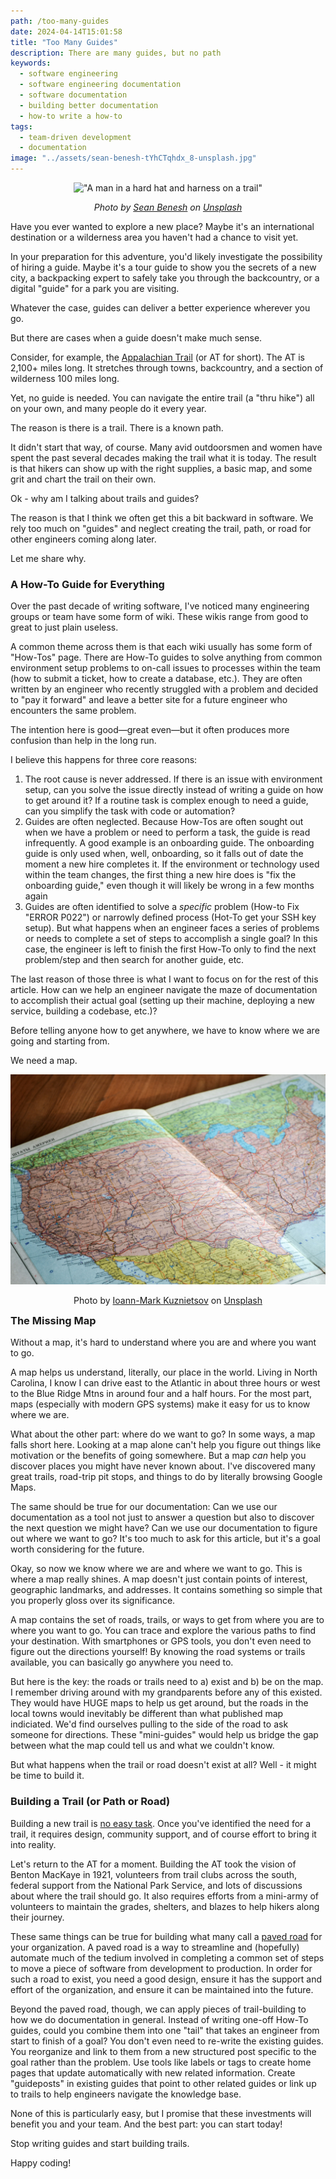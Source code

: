```yaml
---
path: /too-many-guides
date: 2024-04-14T15:01:58
title: "Too Many Guides"
description: There are many guides, but no path
keywords:
  - software engineering
  - software engineering documentation
  - software documentation
  - building better documentation
  - how-to write a how-to
tags:
  - team-driven development
  - documentation
image: "../assets/sean-benesh-tYhCTqhdx_8-unsplash.jpg" 
---
```


<center>

!["A man in a hard hat and harness on a trail"](../assets/sean-benesh-tYhCTqhdx_8-unsplash.jpg)

<span class="credit">

<i> 
    
Photo by <a href="https://unsplash.com/@seanbenesh?utm_content=creditCopyText&utm_medium=referral&utm_source=unsplash">Sean Benesh</a> on <a href="https://unsplash.com/photos/a-person-wearing-a-helmet-and-harness-tYhCTqhdx_8?utm_content=creditCopyText&utm_medium=referral&utm_source=unsplash">Unsplash</a>

</i>

</span>

</center>

Have you ever wanted to explore a new place? Maybe it's an international destination or a wilderness area you haven't had a chance to visit yet. 

In your preparation for this adventure, you'd likely investigate the possibility of hiring a guide. Maybe it's a tour guide to show you the secrets of a new city, a backpacking expert to safely take you through the backcountry, or a digital "guide" for a park you are visiting.

Whatever the case, guides can deliver a better experience wherever you go.

But there are cases when a guide doesn't make much sense.

Consider, for example, the [Appalachian Trail](https://www.nps.gov/appa/index.htm) (or AT for short). The AT is 2,100+ miles long. It stretches through towns, backcountry, and a section of wilderness 100 miles long.

Yet, no guide is needed. You can navigate the entire trail (a "thru hike") all on your own, and many people do it every year. 

The reason is there is a trail. There is a known path. 

It didn't start that way, of course. Many avid outdoorsmen and women have spent the past several decades making the trail what it is today. The result is that hikers can show up with the right supplies, a basic map, and some grit and chart the trail on their own.

Ok - why am I talking about trails and guides? 

The reason is that I think we often get this a bit backward in software. We rely too much on "guides" and neglect creating the trail, path, or road for other engineers coming along later.

Let me share why.

### A How-To Guide for Everything

Over the past decade of writing software, I've noticed many engineering groups or team have some form of wiki. These wikis range from good to great to just plain useless. 

A common theme across them is that each wiki usually has some form of "How-Tos" page. There are How-To guides to solve anything from common environment setup problems to on-call issues to processes within the team (how to submit a ticket, how to create a database, etc.). They are often written by an engineer who recently struggled with a problem and decided to "pay it forward" and leave a better site for a future engineer who encounters the same problem.

The intention here is good—great even—but it often produces more confusion than help in the long run.

I believe this happens for three core reasons:

1) The root cause is never addressed. If there is an issue with environment setup, can you solve the issue directly instead of writing a guide on how to get around it? If a routine task is complex enough to need a guide, can you simplify the task with code or automation?
2) Guides are often neglected. Because How-Tos are often sought out when we have a problem or need to perform a task, the guide is read infrequently. A good example is an onboarding guide. The onboarding guide is only used when, well, onboarding, so it falls out of date the moment a new hire completes it. If the environment or technology used within the team changes, the first thing a new hire does is "fix the onboarding guide," even though it will likely be wrong in a few months again
3) Guides are often identified to solve a _specific_ problem (How-to Fix "ERROR P022") or narrowly defined process (Hot-To get your SSH key setup). But what happens when an engineer faces a series of problems or needs to complete a set of steps to accomplish a single goal? In this case, the engineer is left to finish the first How-To only to find the next problem/step and then search for another guide, etc. 

The last reason of those three is what I want to focus on for the rest of this article. How can we help an engineer navigate the maze of documentation to accomplish their actual goal (setting up their machine, deploying a new service, building a codebase, etc.)? 

Before telling anyone how to get anywhere, we have to know where we are going and starting from.

We need a map.

<center>

!["An old map of the US"](../assets/ioann-mark-kuznietsov-gtCWBwbZNpM-unsplash.jpg)

<span class="credit">

Photo by <a href="https://unsplash.com/@mrrrk_smith?utm_content=creditCopyText&utm_medium=referral&utm_source=unsplash">Ioann-Mark Kuznietsov</a> on <a href="https://unsplash.com/photos/country-map-on-brown-wooden-surface-gtCWBwbZNpM?utm_content=creditCopyText&utm_medium=referral&utm_source=unsplash">Unsplash</a>

</span>

</center>

<h3 style="margin-top: 0px;"> The Missing Map </h3>

Without a map, it's hard to understand where you are and where you want to go. 

A map helps us understand, literally, our place in the world. Living in North Carolina, I know I can drive east to the Atlantic in about three hours or west to the Blue Ridge Mtns in around four and a half hours. For the most part, maps (especially with modern GPS systems) make it easy for us to know where we are.

What about the other part: where do we want to go? In some ways, a map falls short here. Looking at a map alone can't help you figure out things like motivation or the benefits of going somewhere. But a map _can_ help you discover places you might have never known about. I've discovered many great trails, road-trip pit stops, and things to do by literally browsing Google Maps. 

The same should be true for our documentation: Can we use our documentation as a tool not just to answer a question but also to discover the next question we might have? Can we use our documentation to figure out where we want to go? It's too much to ask for this article, but it's a goal worth considering for the future.

Okay, so now we know where we are and where we want to go. This is where a map really shines. A map doesn't just contain points of interest, geographic landmarks, and addresses. It contains something so simple that you properly gloss over its significance.

A map contains the set of roads, trails, or ways to get from where you are to where you want to go. You can trace and explore the various paths to find your destination. With smartphones or GPS tools, you don't even need to figure out the directions yourself! By knowing the road systems or trails available, you can basically go anywhere you need to.

But here is the key: the roads or trails need to a) exist and b) be on the map. I remember driving around with my grandparents before any of this existed. They would have HUGE maps to help us get around, but the roads in the local towns would inevitably be different than what published map indiciated. We'd find ourselves pulling to the side of the road to ask someone for directions. These "mini-guides" would help us bridge the gap between what the map could tell us and what we couldn't know.

But what happens when the trail or road doesn't exist at all? Well - it might be time to build it.

### Building a Trail (or Path or Road)

Building a new trail is [no easy task](https://www.backpacker.com/stories/issues/new-trails/heres-what-it-takes-to-build-a-new-trail/). Once you've identified the need for a trail, it requires design, community support, and of course effort to bring it into reality.

Let's return to the AT for a moment. Building the AT took the vision of Benton MacKaye in 1921, volunteers from trail clubs across the south, federal support from the National Park Service, and lots of discussions about where the trail should go. It also requires efforts from a mini-army of volunteers to maintain the grades, shelters, and blazes to help hikers along their journey. 

These same things can be true for building what many call a [paved road](https://medium.com/codex/what-is-a-paved-path-b2294463a3a9) for your organization. A paved road is a way to streamline and (hopefully) automate much of the tedium involved in completing a common set of steps to move a piece of software from development to production. In order for such a road to exist, you need a good design, ensure it has the support and effort of the organization, and ensure it can be maintained into the future.

Beyond the paved road, though, we can apply pieces of trail-building to how we do documentation in general. Instead of writing one-off How-To guides, could you combine them into one "tail" that takes an engineer from start to finish of a goal? You don't even need to re-write the existing guides. You reorganize and link to them from a new structured post specific to the goal rather than the problem. Use tools like labels or tags to create home pages that update automatically with new related information. Create "guideposts" in existing guides that point to other related guides or link up to trails to help engineers navigate the knowledge base.

None of this is particularly easy, but I promise that these investments will benefit you and your team. And the best part: you can start today!

Stop writing guides and start building trails.

Happy coding!
